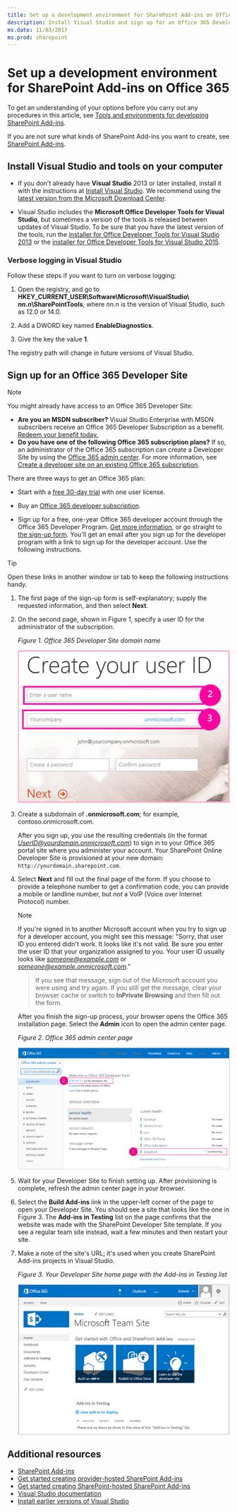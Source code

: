 ```yaml
---
title: Set up a development environment for SharePoint Add-ins on Office 365
description: Install Visual Studio and sign up for an Office 365 Developer site.
ms.date: 11/03/2017
ms.prod: sharepoint
---
```



# Set up a development environment for SharePoint Add-ins on Office 365

To get an understanding of your options before you carry out any procedures in this article, see [Tools and environments for developing SharePoint Add-ins](tools-and-environments-for-developing-sharepoint-add-ins.md). 

If you are not sure what kinds of SharePoint Add-ins you want to create, see [SharePoint Add-ins](sharepoint-add-ins.md).
 
<a name="devenv_vs"> </a>
## Install Visual Studio and tools on your computer

- If you don't already have **Visual Studio** 2013 or later installed, install it with the instructions at [Install Visual Studio](https://docs.microsoft.com/en-us/visualstudio/install/install-visual-studio). We recommend using the [latest version from the Microsoft Download Center](https://www.visualstudio.com/downloads/download-visual-studio-vs).

- Visual Studio includes the  **Microsoft Office Developer Tools for Visual Studio**, but sometimes a version of the tools is released between updates of Visual Studio. To be sure that you have the latest version of the tools, run the [installer for Office Developer Tools for Visual Studio 2013](http://aka.ms/OfficeDevToolsForVS2013) or the [installer for Office Developer Tools for Visual Studio 2015](http://aka.ms/OfficeDevToolsForVS2015). 

### Verbose logging in Visual Studio

Follow these steps if you want to turn on verbose logging:

1. Open the registry, and go to **HKEY_CURRENT_USER\Software\Microsoft\VisualStudio\ _nn.n_\SharePointTools**, where _nn.n_ is the version of Visual Studio, such as 12.0 or 14.0.

2. Add a DWORD key named **EnableDiagnostics**.

3. Give the key the value **1**.

The registry path will change in future versions of Visual Studio.

<a name="o365_signup"> </a>
## Sign up for an Office 365 Developer Site

> [!NOTE]
> You might already have access to an Office 365 Developer Site: 
> - **Are you an MSDN subscriber?** Visual Studio Enterprise with MSDN subscribers receive an Office 365 Developer Subscription as a benefit. [Redeem your benefit today.](https://msdn.microsoft.com/subscriptions/manage/default.aspx) 
> - **Do you have one of the following Office 365 subscription plans?** If so, an administrator of the Office 365 subscription can create a Developer Site by using the [Office 365 admin center](https://portal.microsoftonline.com/admin/default.aspx). For more information, see  [Create a developer site on an existing Office 365 subscription](create-a-developer-site-on-an-existing-office-365-subscription.md). 
 

There are three ways to get an Office 365 plan:

- Start with a [free 30-day trial](https://portal.microsoftonline.com/Signup/MainSignUp.aspx?OfferId=6881A1CB-F4EB-4db3-9F18-388898DAF510&amp;DL=DEVELOPERPACK) with one user license.

- Buy an [Office 365 developer subscription](https://portal.microsoftonline.com/Signup/MainSignUp.aspx?OfferId=C69E7747-2566-4897-8CBA-B998ED3BAB88&amp;DL=DEVELOPERPACK). 

- Sign up for a free, one-year Office 365 developer account through the Office 365 Developer Program. [Get more information](http://dev.office.com/devprogram), or go straight to [the sign-up form](https://profile.microsoft.com/RegSysProfileCenter/wizardnp.aspx?wizid=14b845d0-938c-45af-b061-f798fbb4d170). You'll get an email after you sign up for the developer program with a link to sign up for the developer account. Use the following instructions.

> [!TIP]
> Open these links in another window or tab to keep the following instructions handy.

1. The first page of the sign-up form is self-explanatory; supply the requested information, and then select **Next**.
    
2. On the second page, shown in Figure 1, specify a user ID for the administrator of the subscription.
    
   *Figure 1. Office 365 Developer Site domain name*

   ![Page 2 of Sign up form for Office 365 account](../images/ff384c69-56bf-4ceb-81c3-8b874e2407f0.png) 

3. Create a subdomain of **.onmicrosoft.com**; for example, contoso.onmicrosoft.com. 
    
    After you sign up, you use the resulting credentials (in the format *UserID@yourdomain.onmicrosoft.com*) to sign in to your Office 365 portal site where you administer your account. Your SharePoint Online Developer Site is provisioned at your new domain: `http://yourdomain.sharepoint.com`.

4. Select **Next** and fill out the final page of the form. If you choose to provide a telephone number to get a confirmation code, you can provide a mobile or landline number, but *not* a VoIP (Voice over Internet Protocol) number.

   > [!NOTE]
   > If you're signed in to another Microsoft account when you try to sign up for a developer account, you might see this message: "Sorry, that user ID you entered didn't work. It looks like it's not valid. Be sure you enter the user ID that your organization assigned to you. Your user ID usually looks like *someone@example.com* or *someone@example.onmicrosoft.com*." 
   
   > If you see that message, sign out of the Microsoft account you were using and try again. If you still get the message, clear your browser cache or switch to **InPrivate Browsing** and then fill out the form.

   After you finish the sign-up process, your browser opens the Office 365 installation page. Select the **Admin** icon to open the admin center page.

   *Figure 2. Office 365 admin center page*

   ![Screenshot that shows the Office 365 admin center.](../images/SP15_Office365AdminInset_border.png)

5. Wait for your Developer Site to finish setting up. After provisioning is complete, refresh the admin center page in your browser.
    
6. Select the **Build Add-ins** link in the upper-left corner of the page to open your Developer Site. You should see a site that looks like the one in Figure 3. The **Add-ins in Testing** list on the page confirms that the website was made with the SharePoint Developer Site template. If you see a regular team site instead, wait a few minutes and then restart your site.
 
7. Make a note of the site's URL; it's used when you create SharePoint Add-ins projects in Visual Studio.

   *Figure 3. Your Developer Site home page with the Add-ins in Testing list*

   ![Screenshot that shows the Developer site homepage.](../images/SP15_DeveloperSiteHome_border.png)
 

## Additional resources
<a name="SP15SetupSPO365_bk_addlresources"> </a>

- [SharePoint Add-ins](sharepoint-add-ins.md)
- [Get started creating provider-hosted SharePoint Add-ins](get-started-creating-provider-hosted-sharepoint-add-ins.md)
- [Get started creating SharePoint-hosted SharePoint Add-ins](get-started-creating-sharepoint-hosted-sharepoint-add-ins.md) 
- [Visual Studio documentation](https://docs.microsoft.com/en-us/visualstudio/)
- [Install earlier versions of Visual Studio](https://msdn.microsoft.com/library/da049020-cfda-40d7-8ff4-7492772b620f.aspx)
    
 
